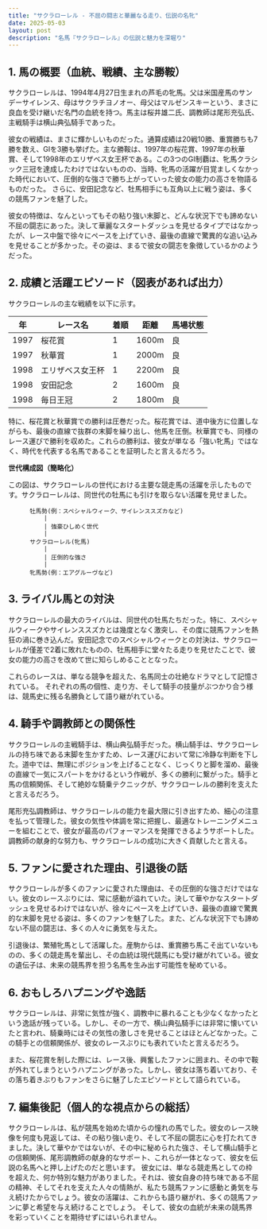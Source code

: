 ```yaml
---
title: "サクラローレル - 不屈の闘志と華麗なる走り、伝説の名牝"
date: 2025-05-03
layout: post
description: "名馬『サクラローレル』の伝説と魅力を深堀り"
---
```


## 1. 馬の概要（血統、戦績、主な勝鞍）

サクラローレルは、1994年4月27日生まれの芦毛の牝馬。父は米国産馬のサンデーサイレンス、母はサクラチヨノオー、母父はマルゼンスキーという、まさに良血を受け継いだ名門の血統を持つ。馬主は桜井雄二氏、調教師は尾形充弘氏、主戦騎手は横山典弘騎手であった。

彼女の戦績は、まさに輝かしいものだった。通算成績は20戦10勝、重賞勝ちも7勝を数え、GIを3勝も挙げた。主な勝鞍は、1997年の桜花賞、1997年の秋華賞、そして1998年のエリザベス女王杯である。この3つのGI制覇は、牝馬クラシック三冠を達成したわけではないものの、当時、牝馬の活躍が目覚ましくなかった時代において、圧倒的な強さで勝ち上がっていった彼女の能力の高さを物語るものだった。  さらに、安田記念など、牡馬相手にも互角以上に戦う姿は、多くの競馬ファンを魅了した。

彼女の特徴は、なんといってもその粘り強い末脚と、どんな状況下でも諦めない不屈の闘志にあった。決して華麗なスタートダッシュを見せるタイプではなかったが、レース中盤で徐々にペースを上げていき、最後の直線で驚異的な追い込みを見せることが多かった。その姿は、まるで彼女の闘志を象徴しているかのようだった。


## 2. 成績と活躍エピソード（図表があれば出力）

サクラローレルの主な戦績を以下に示す。

| 年 | レース名             | 着順 | 距離 | 馬場状態 |
|---|----------------------|-----|-----|---------|
| 1997 | 桜花賞               | 1   | 1600m | 良      |
| 1997 | 秋華賞               | 1   | 2000m | 良      |
| 1998 | エリザベス女王杯       | 1   | 2200m | 良      |
| 1998 | 安田記念             | 2   | 1600m | 良      |
| 1998 | 毎日王冠             | 2   | 1800m | 良      |


特に、桜花賞と秋華賞での勝利は圧巻だった。桜花賞では、道中後方に位置しながらも、最後の直線で抜群の末脚を繰り出し、他馬を圧倒。秋華賞でも、同様のレース運びで勝利を収めた。これらの勝利は、彼女が単なる「強い牝馬」ではなく、時代を代表する名馬であることを証明したと言えるだろう。

**世代構成図（簡略化）**

この図は、サクラローレルの世代における主要な競走馬の活躍を示したものです。サクラローレルは、同世代の牡馬にも引けを取らない活躍を見せました。


```
      牡馬勢(例：スペシャルウィーク、サイレンススズカなど)
          |
          | 強豪ひしめく世代
          |
      サクラローレル(牝馬)
          |
          | 圧倒的な強さ
          |
      牝馬勢(例：エアグルーヴなど)

```


## 3. ライバル馬との対決

サクラローレルの最大のライバルは、同世代の牡馬たちだった。特に、スペシャルウィークやサイレンススズカとは幾度となく激突し、その度に競馬ファンを熱狂の渦に巻き込んだ。安田記念でのスペシャルウィークとの対決は、サクラローレルが僅差で2着に敗れたものの、牡馬相手に堂々たる走りを見せたことで、彼女の能力の高さを改めて世に知らしめることとなった。

これらのレースは、単なる競争を超えた、名馬同士の壮絶なドラマとして記憶されている。  それぞれの馬の個性、走り方、そして騎手の技量がぶつかり合う様は、競馬史に残る名勝負として語り継がれている。


## 4. 騎手や調教師との関係性

サクラローレルの主戦騎手は、横山典弘騎手だった。横山騎手は、サクラローレルの持ち味である末脚を生かすため、レース運びにおいて常に冷静な判断を下した。道中では、無理にポジションを上げることなく、じっくりと脚を溜め、最後の直線で一気にスパートをかけるという作戦が、多くの勝利に繋がった。騎手と馬の信頼関係、そして絶妙な騎乗テクニックが、サクラローレルの勝利を支えたと言えるだろう。

尾形充弘調教師は、サクラローレルの能力を最大限に引き出すため、細心の注意を払って管理した。彼女の気性や体調を常に把握し、最適なトレーニングメニューを組むことで、彼女が最高のパフォーマンスを発揮できるようサポートした。調教師の献身的な努力も、サクラローレルの成功に大きく貢献したと言える。


## 5. ファンに愛された理由、引退後の話

サクラローレルが多くのファンに愛された理由は、その圧倒的な強さだけではない。彼女のレースぶりには、常に感動が溢れていた。決して華やかなスタートダッシュを見せるわけではないが、徐々にペースを上げていき、最後の直線で驚異的な末脚を見せる姿は、多くのファンを魅了した。また、どんな状況下でも諦めない不屈の闘志は、多くの人々に勇気を与えた。

引退後は、繁殖牝馬として活躍した。産駒からは、重賞勝ち馬こそ出ていないものの、多くの競走馬を輩出し、その血統は現代競馬にも受け継がれている。彼女の遺伝子は、未来の競馬界を担う名馬を生み出す可能性を秘めている。


## 6. おもしろハプニングや逸話

サクラローレルは、非常に気性が強く、調教中に暴れることも少なくなかったという逸話が残っている。しかし、その一方で、横山典弘騎手には非常に懐いていたと言われ、騎乗時にはその気性の激しさを見せることはほとんどなかった。この騎手との信頼関係が、彼女のレースぶりにも表れていたと言えるだろう。


また、桜花賞を制した際には、レース後、興奮したファンに囲まれ、その中で鞍が外れてしまうというハプニングがあった。しかし、彼女は落ち着いており、その落ち着きぶりもファンをさらに魅了したエピソードとして語られている。


## 7. 編集後記（個人的な視点からの総括）

サクラローレルは、私が競馬を始めた頃からの憧れの馬でした。彼女のレース映像を何度も見返しては、その粘り強い走り、そして不屈の闘志に心を打たれてきました。決して華やかではないが、その中に秘められた強さ、そして横山騎手との信頼関係、尾形調教師の献身的なサポート、これらが一体となって、彼女を伝説の名馬へと押し上げたのだと思います。  彼女には、単なる競走馬としての枠を超えた、何か特別な魅力がありました。それは、彼女自身の持ち味である不屈の精神、そしてそれを支えた人々の情熱が、私たち競馬ファンに感動と勇気を与え続けたからでしょう。彼女の活躍は、これからも語り継がれ、多くの競馬ファンに夢と希望を与え続けることでしょう。  そして、彼女の血統が未来の競馬界を彩っていくことを期待せずにはいられません。
